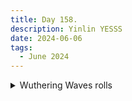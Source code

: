 ```yaml
---
title: Day 158.
description: Yinlin YESSS
date: 2024-06-06
tags: 
  - June 2024
---
```


<details>
<summary>Wuthering Waves rolls</summary>
<a href="https://imgur.com/QcrYPNZ"><img src="https://i.imgur.com/QcrYPNZ.png" title="Yinlin GET" width="500px" alt="Yinlin GET"/></a>

BLESSED, I CAN GET CHANGLI NOW

</details>
